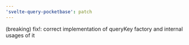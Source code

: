 ```yaml
---
'svelte-query-pocketbase': patch
---
```


(breaking) fix!: correct implementation of queryKey factory and internal usages of it
